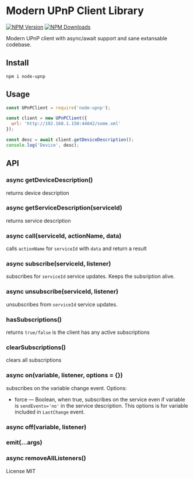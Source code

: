 # Modern UPnP Client Library

[![NPM Version](https://img.shields.io/npm/v/node-upnp.svg?style=flat-square)](https://www.npmjs.com/package/node-upnp)
[![NPM Downloads](https://img.shields.io/npm/dt/node-upnp.svg?style=flat-square)](https://www.npmjs.com/package/node-upnp)

Modern UPnP client with async/await support and sane extansable codebase.

## Install

`npm i node-upnp`

## Usage

```js
const UPnPClient = require('node-upnp');

const client = new UPnPClient({
  url: 'http://192.168.1.150:44042/some.xml'
});

const desc = await client.getDeviceDescription();
console.log('Device', desc);
```

## API

### async getDeviceDescription()

returns device description

### async getServiceDescription(serviceId)

returns service description

### async call(serviceId, actionName, data)

calls `actionName` for `serviceId` with `data` and return a result

### async subscribe(serviceId, listener)

subscribes for `serviceId` service updates. Keeps the subsription alive.

### async unsubscribe(serviceId, listener)

unsubscribes from `serviceId` service updates.

### hasSubscriptions()

returns `true/false` is the client has any active subscriptions

### clearSubscriptions()

clears all subscriptions

### async on(variable, listener, options = {})

subscribes on the variable change event. Options:

* force — Boolean, when true, subscribes on the service even if variable is `sendEvents='no'` in the service description. This options is for variable included in `LastChange` event.

### async off(variable, listener)

### emit(...args)

### async removeAllListeners()

License MIT
